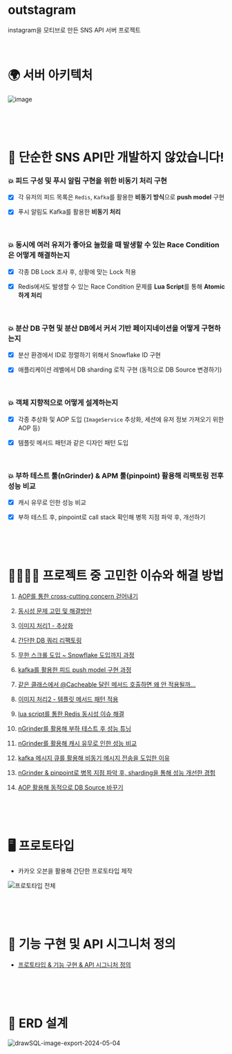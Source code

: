 # outstagram
instagram을 모티브로 만든 SNS API 서버 프로젝트
<br>
<br>
<br>

# 🌍 서버 아키텍처
![image](https://github.com/user-attachments/assets/23e2291f-0796-4e72-b061-5e0a0da18c07)

<br>
<br>
<br>

# 📌 단순한 SNS API만 개발하지 않았습니다!

### 💥 피드 구성 및 푸시 알림 구현을 위한 비동기 처리 구현

- [x] 각 유저의 피드 목록은 `Redis`, `Kafka`를 활용한 **비동기 방식**으로 **push model** 구현

- [x] 푸시 알림도 Kafka를 활용한 **비동기 처리**

<br>

### 💥 동시에 여러 유저가 좋아요 눌렀을 때 발생할 수 있는 Race Condition은 어떻게 해결하는지

- [x] 각종 DB Lock 조사 후, 상황에 맞는 Lock 적용

- [X] Redis에서도 발생할 수 있는 Race Condition 문제를 **Lua Script**를 통해 **Atomic하게 처리**

<br>

### 💥 분산 DB 구현 및 분산 DB에서 커서 기반 페이지네이션을 어떻게 구현하는지

- [x] 분산 환경에서 ID로 정렬하기 위해서 Snowflake ID 구현
    
- [x] 애플리케이션 레벨에서 DB sharding 로직 구현 (동적으로 DB Source 변경하기)

<br>

### 💥 객체 지향적으로 어떻게 설계하는지

- [x] 각종 추상화 및 AOP 도입 (`ImageService` 추상화, 세션에 유저 정보 가져오기 위한 AOP 등)
    
- [x] 템플릿 메서드 패턴과 같은 디자인 패턴 도입

<br>

### 💥 부하 테스트 툴(nGrinder) & APM 툴(pinpoint) 활용해 리팩토링 전후 성능 비교
- [x] 캐시 유무로 인한 성능 비교

- [x] 부하 테스트 후, pinpoint로 call stack 확인해 병목 지점 파악 후, 개선하기

<br>
<br>
<br>

 #  🤦‍♂️🤷‍♂️ 프로젝트 중 고민한 이슈와 해결 방법
 1. [AOP를 통한 cross-cutting concern 걷어내기](https://velog.io/@nick9999/Outstagram-AOP%EB%A5%BC-%ED%86%B5%ED%95%B4-%ED%9A%A1%EB%8B%A8-%EA%B4%80%EC%8B%AC%EC%82%ACcross-cutting-concern-%EA%B1%B7%EC%96%B4%EB%82%B4%EA%B8%B0)
 
2. [동시성 문제 고민 및 해결방안](https://velog.io/@nick9999/Outstagram-%EC%A2%8B%EC%95%84%EC%9A%94-%EB%8F%99%EC%8B%9C%EC%84%B1-%EB%AC%B8%EC%A0%9C-%ED%95%B4%EA%B2%B0)
3. [이미지 처리1 - 추상화](https://velog.io/@nick9999/Outstagram-%EC%9D%B4%EB%AF%B8%EC%A7%80-%EC%B2%98%EB%A6%AC-%EC%B6%94%EC%83%81%ED%99%94)
4. [간단한 DB 쿼리 리팩토링](https://velog.io/@nick9999/Outstagram-DB-%EC%BF%BC%EB%A6%AC-%EC%B5%9C%EC%A0%81%ED%99%94)
5. [무한 스크롤 도입 ~ Snowflake 도입까지 과정](https://velog.io/@nick9999/Outstagram-%EB%AC%B4%ED%95%9C-%EC%8A%A4%ED%81%AC%EB%A1%A4-%EA%B5%AC%ED%98%84%ED%95%98%EB%A0%A4%EB%8B%A4-Snowflake-ID-%EB%8F%84%EC%9E%85%ED%95%9C-%EC%9D%B4%EC%95%BC%EA%B8%B0)
6. [kafka를 활용한 피드 push model 구현 과정](https://velog.io/@nick9999/Outstagram-kafka%EB%A5%BC-%ED%99%9C%EC%9A%A9%ED%95%9C-%ED%94%BC%EB%93%9C-push-model-%EA%B5%AC%ED%98%84-%EA%B3%BC%EC%A0%95)
7. [같은 클래스에서 @Cacheable 달린 메서드 호출하면 왜 안 적용될까...](https://velog.io/@nick9999/Outstagram-Cacheable%EC%9D%B4-%EB%9F%B0%ED%83%80%EC%9E%84-%EC%8B%9C%EC%97%90-%EB%AC%B4%EC%8B%9C%EB%90%98%EB%8A%94-%EB%AC%B8%EC%A0%9C-%ED%95%B4%EA%B2%B0)
8. [이미지 처리2 - 템플릿 메서드 패턴 적용](https://velog.io/@nick9999/Outstagram-%ED%85%9C%ED%94%8C%EB%A6%BF-%EB%A9%94%EC%84%9C%EB%93%9C-%ED%8C%A8%ED%84%B4%EC%9D%84-%EC%8B%A4%EC%A0%9C-%ED%94%84%EB%A1%9C%EC%A0%9D%ED%8A%B8%EC%97%90-%EC%A0%81%EC%9A%A9%ED%95%B4%EB%B3%B4%EA%B8%B0)
9. [lua script를 통한 Redis 동시성 이슈 해결](https://velog.io/@nick9999/Outstagram-Redis%EC%97%90%EC%84%9C%EB%8F%84-%EB%8F%99%EC%8B%9C%EC%84%B1-%EC%9D%B4%EC%8A%88%EA%B0%80-%EB%B0%9C%EC%83%9D%ED%95%9C%EB%8B%A4%EA%B3%A0...-lua-script-%EC%A0%81%EC%9A%A9%EA%B8%B0)
10. [nGrinder를 활용해 부하 테스트 후 성능 튜닝](https://velog.io/@nick9999/Outstagram-nGrinder%EB%A5%BC-%ED%99%9C%EC%9A%A9%ED%95%9C-%EB%B6%80%ED%95%98-%ED%85%8C%EC%8A%A4%ED%8A%B8-%ED%9B%84-%EC%84%B1%EB%8A%A5-%ED%8A%9C%EB%8B%9D)
11. [nGrinder를 활용해 캐시 유무로 인한 성능 비교](https://velog.io/@nick9999/Outstagram-Cache-%EC%9C%A0%EB%AC%B4%EC%97%90-%EB%94%B0%EB%A5%B8-%EC%84%B1%EB%8A%A5-%EB%B9%84%EA%B5%90%ED%95%B4%EB%B3%B4%EA%B8%B0)
12. [kafka 메시지 큐를 활용해 비동기 메시지 전송을 도입한 이유](https://velog.io/@nick9999/Outstagram-kafka-%EB%A9%94%EC%8B%9C%EC%A7%80-%ED%81%90%EB%A5%BC-%ED%99%9C%EC%9A%A9%ED%95%B4-%EB%B9%84%EB%8F%99%EA%B8%B0-%EB%A9%94%EC%8B%9C%EC%A7%80-%EC%A0%84%EC%86%A1%EC%9D%84-%EB%8F%84%EC%9E%85%ED%95%9C-%EC%9D%B4%EC%9C%A0)
13. [nGrinder & pinpoint로 병목 지점 파악 후, sharding을 통해 성능 개선한 경험](https://velog.io/@nick9999/Outsagram-nGrinder-pinpoint%EB%A1%9C-%EB%B3%91%EB%AA%A9-%EC%A7%80%EC%A0%90-%ED%8C%8C%EC%95%85-%ED%9B%84-sharding%EC%9D%84-%ED%86%B5%ED%95%B4-%EC%84%B1%EB%8A%A5-%EA%B0%9C%EC%84%A0%ED%95%9C-%EA%B2%BD%ED%97%98)
14. [AOP 활용해 동적으로 DB Source 바꾸기](https://velog.io/@nick9999/Outstagram-AOP-%ED%99%9C%EC%9A%A9%ED%95%B4-%EB%8F%99%EC%A0%81%EC%9C%BC%EB%A1%9C-DataSource-%EB%B0%94%EA%BE%B8%EA%B8%B0)

<br>
<br>
<br>
    
# 🖥 프로토타입 
- 카카오 오븐을 활용해 간단한 프로토타입 제작

![프로토타입 전체](https://github.com/f-lab-edu/outstagram/assets/123347183/fa39dc16-aefc-4ca6-b375-6559b7f02b38)

<br>
<br>
<br>

# 🔨 기능 구현 및 API 시그니처 정의

- [프로토타입 & 기능 구현 & API 시그니처 정의](https://github.com/f-lab-edu/outstagram/wiki/%ED%94%84%EB%A1%9C%ED%86%A0%ED%83%80%EC%9E%85-&-%EA%B8%B0%EB%8A%A5-%EC%A0%95%EC%9D%98-&-API-%EC%8B%9C%EA%B7%B8%EB%8B%88%EC%B2%98-%EC%A0%95%EC%9D%98)
  
<br>
<br>
<br>

# 🧱 ERD 설계

![drawSQL-image-export-2024-05-04](https://github.com/f-lab-edu/outstagram/assets/123347183/8dc4bdf9-0699-4933-83ab-03bf557853be)
